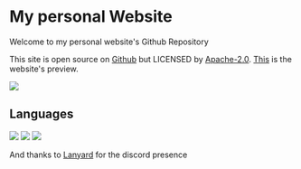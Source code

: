# My personal Website
Welcome to my personal website's Github Repository

This site is open source on [Github](https://github.com/falsisdev/site) but LICENSED by [Apache-2.0](https://apache.com).
[This](https://dev.falsisdev.ga/) is the website's preview.

<a href="https://falsisdev.ga"><img src="https://cdn.discordapp.com/attachments/539846437203214358/864533694169350184/unknown.png"></a>

## Languages

<a href="https://falsisdev.ga"><img src="https://img.shields.io/badge/Node.js-181a22?style=for-the-badge&logo=node.js&logoColor=green"></a> <a href="https://falsisdev.ga"><img src="https://img.shields.io/badge/EJS-181a22?style=for-the-badge&logo=html5&logoColor=orange"></a> <a href="https://falsisdev.ga"><img src="https://img.shields.io/badge/CSS-181a22?style=for-the-badge&logo=css3&logoColor=blue"></a>

And thanks to [Lanyard](https://github.com/Phineas/lanyard) for the discord presence

